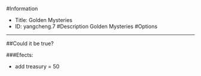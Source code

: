 #Information
 - Title: Golden Mysteries
 - ID: yangcheng.7
#Description
Golden Mysteries
#Options

___
##Could it be true?

###Efects:<ul><li>add treasury = 50</li></ul>
